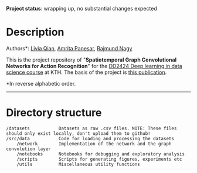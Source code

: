 **Project status**: wrapping up, no substantial changes expected


# Description
Authors*: [Livia Qian](https://github.com/Leena01), [Amrita Panesar](https://github.com/09panesara), [Rajmund Nagy](https://github.com/nagyrajmund/)

This is the project repository of "**Spatiotemporal Graph Convolutional Networks for Action Recognition**" for the [DD2424 Deep learning in data science course](https://www.kth.se/student/kurser/kurs/DD2424?l=en) at KTH. The basis of the project is [this publication](http://dahualin.org/publications/dhl18_stgcn.pdf).

*In reverse alphabetic order.
_______________________________
# Directory structure
```
/datasets           Datasets as raw .csv files. NOTE: These files should only exist locally, don't upload them to github!
/src/data           Code for loading and processing the datasets
    /network        Implementation of the network and the graph convolution layer
    /notebooks      Notebooks for debugging and exploratory analysis
    /scripts        Scripts for generating figures, experiments etc
    /utils          Miscellaneous utility functions
```
